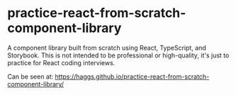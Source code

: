 # practice-react-from-scratch-component-library

A component library built from scratch using React, TypeScript, and Storybook. This is not intended to be professional or high-quality, it's just to
practice for React coding interviews.

Can be seen at:
https://haggs.github.io/practice-react-from-scratch-component-library/

